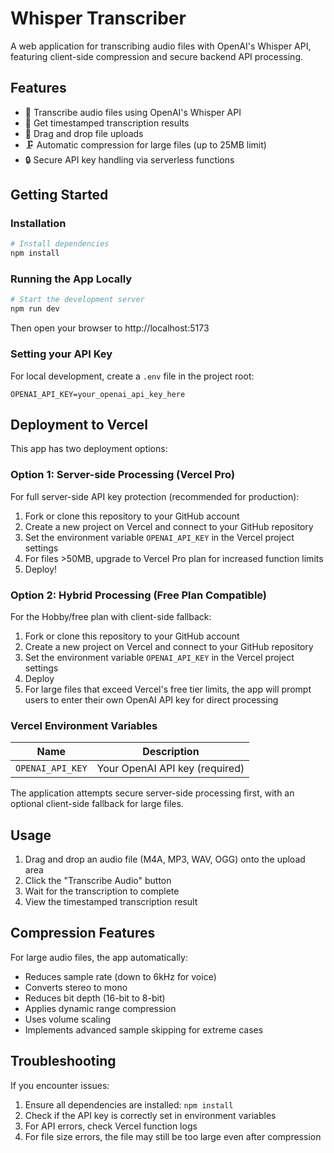 # Whisper Transcriber

A web application for transcribing audio files with OpenAI's Whisper API, featuring client-side compression and secure backend API processing.

## Features

- 🎤 Transcribe audio files using OpenAI's Whisper API
- 📝 Get timestamped transcription results
- 🔄 Drag and drop file uploads
- 🗜️ Automatic compression for large files (up to 25MB limit)
- 🔒 Secure API key handling via serverless functions

## Getting Started

### Installation

```bash
# Install dependencies
npm install
```

### Running the App Locally

```bash
# Start the development server
npm run dev
```

Then open your browser to http://localhost:5173

### Setting your API Key

For local development, create a `.env` file in the project root:

```
OPENAI_API_KEY=your_openai_api_key_here
```

## Deployment to Vercel

This app has two deployment options:

### Option 1: Server-side Processing (Vercel Pro)
For full server-side API key protection (recommended for production):

1. Fork or clone this repository to your GitHub account
2. Create a new project on Vercel and connect to your GitHub repository
3. Set the environment variable `OPENAI_API_KEY` in the Vercel project settings
4. For files >50MB, upgrade to Vercel Pro plan for increased function limits
5. Deploy!

### Option 2: Hybrid Processing (Free Plan Compatible)
For the Hobby/free plan with client-side fallback:

1. Fork or clone this repository to your GitHub account
2. Create a new project on Vercel and connect to your GitHub repository
3. Set the environment variable `OPENAI_API_KEY` in the Vercel project settings
4. Deploy
5. For large files that exceed Vercel's free tier limits, the app will prompt users to enter their own OpenAI API key for direct processing

### Vercel Environment Variables

| Name | Description |
|------|-------------|
| `OPENAI_API_KEY` | Your OpenAI API key (required) |

The application attempts secure server-side processing first, with an optional client-side fallback for large files.

## Usage

1. Drag and drop an audio file (M4A, MP3, WAV, OGG) onto the upload area
2. Click the "Transcribe Audio" button
3. Wait for the transcription to complete
4. View the timestamped transcription result

## Compression Features

For large audio files, the app automatically:
- Reduces sample rate (down to 6kHz for voice)
- Converts stereo to mono
- Reduces bit depth (16-bit to 8-bit)
- Applies dynamic range compression
- Uses volume scaling
- Implements advanced sample skipping for extreme cases

## Troubleshooting

If you encounter issues:
1. Ensure all dependencies are installed: `npm install`
2. Check if the API key is correctly set in environment variables
3. For API errors, check Vercel function logs
4. For file size errors, the file may still be too large even after compression